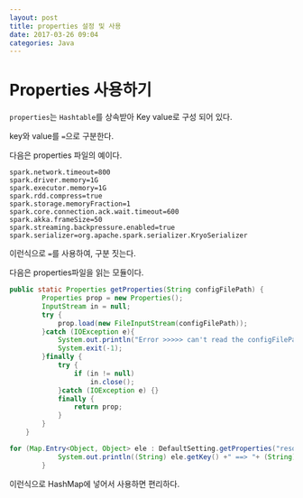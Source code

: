 ```yaml
---
layout: post
title: properties 설정 및 사용
date: 2017-03-26 09:04
categories: Java
---
```


# Properties 사용하기


`properties`는 `Hashtable`를 상속받아 Key value로 구성 되어 있다.

key와 value를 `=`으로 구분한다.

다음은 properties 파일의 예이다.

```
spark.network.timeout=800
spark.driver.memory=1G
spark.executor.memory=1G
spark.rdd.compress=true
spark.storage.memoryFraction=1
spark.core.connection.ack.wait.timeout=600
spark.akka.frameSize=50
spark.streaming.backpressure.enabled=true
spark.serializer=org.apache.spark.serializer.KryoSerializer
```

이런식으로 `=`를 사용하여, 구분 짓는다. 

다음은 properties파일을 읽는 모듈이다.


```java
public static Properties getProperties(String configFilePath) {
        Properties prop = new Properties();
        InputStream in = null;
        try {
            prop.load(new FileInputStream(configFilePath));
        }catch (IOException e){
            System.out.println("Error >>>>> can't read the configFilePath => " + configFilePath);
            System.exit(-1);
        }finally {
            try {
                if (in != null)
                    in.close();
            }catch (IOException e) {}
            finally {
                return prop;
            }
        }
    }
```

```java
for (Map.Entry<Object, Object> ele : DefaultSetting.getProperties("resources/sites.txt").entrySet()) {
            System.out.println((String) ele.getKey() +" ==> "+ (String) ele.getValue());
        }
```

이런식으로 HashMap에 넣어서 사용하면 편리하다.

        